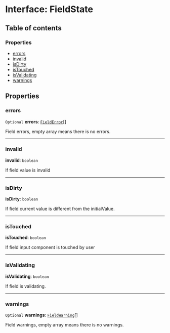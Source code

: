 # Interface: FieldState

## Table of contents

### Properties

* [errors](/auto-docs/free-layout-editor/interfaces/FieldState.md#errors)
* [invalid](/auto-docs/free-layout-editor/interfaces/FieldState.md#invalid)
* [isDirty](/auto-docs/free-layout-editor/interfaces/FieldState.md#isdirty)
* [isTouched](/auto-docs/free-layout-editor/interfaces/FieldState.md#istouched)
* [isValidating](/auto-docs/free-layout-editor/interfaces/FieldState.md#isvalidating)
* [warnings](/auto-docs/free-layout-editor/interfaces/FieldState.md#warnings)

## Properties

### errors

`Optional` **errors**: [`FieldError`](/auto-docs/free-layout-editor/types/FieldError.md)\[]

Field errors, empty array means there is no errors.

***

### invalid

**invalid**: `boolean`

If field value is invalid

***

### isDirty

**isDirty**: `boolean`

If field current value is different from the initialValue.

***

### isTouched

**isTouched**: `boolean`

If field input component is touched by user

***

### isValidating

**isValidating**: `boolean`

If field is validating.

***

### warnings

`Optional` **warnings**: [`FieldWarning`](/auto-docs/free-layout-editor/types/FieldWarning.md)\[]

Field warnings, empty array means there is no warnings.
